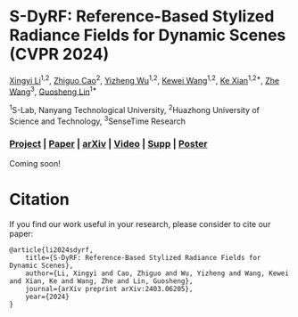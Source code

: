 # S-DyRF: Reference-Based Stylized Radiance Fields for Dynamic Scenes (CVPR 2024)
[Xingyi Li](https://xingyi-li.github.io/)<sup>1,2</sup>,
[Zhiguo Cao](http://english.aia.hust.edu.cn/info/1085/1528.htm)<sup>2</sup>,
[Yizheng Wu](https://scholar.google.com/citations?user=0_iF4jMAAAAJ&hl=en)<sup>1,2</sup>,
[Kewei Wang](https://scholar.google.com/citations?user=fW7pUGMAAAAJ&hl=en)<sup>1,2</sup>,
[Ke Xian](https://kexianhust.github.io/)<sup>1,2*</sup>,
[Zhe Wang](https://wang-zhe.me/)<sup>3</sup>,
[Guosheng Lin](https://guosheng.github.io/)<sup>1*</sup>

<sup>1</sup>S-Lab, Nanyang Technological University, <sup>2</sup>Huazhong University of Science and Technology, <sup>3</sup>SenseTime Research

### [Project](https://xingyi-li.github.io/s-dyrf/) | [Paper](https://github.com/xingyi-li/s-dyrf/) | [arXiv](https://arxiv.org/pdf/2403.06205.pdf) | [Video](https://github.com/xingyi-li/s-dyrf/) | [Supp](https://github.com/xingyi-li/s-dyrf/) | [Poster](https://github.com/xingyi-li/s-dyrf/)

Coming soon!

# Citation
If you find our work useful in your research, please consider to cite our paper:
```
@article{li2024sdyrf,
    title={S-DyRF: Reference-Based Stylized Radiance Fields for Dynamic Scenes},
    author={Li, Xingyi and Cao, Zhiguo and Wu, Yizheng and Wang, Kewei and Xian, Ke and Wang, Zhe and Lin, Guosheng},
    journal={arXiv preprint arXiv:2403.06205},
    year={2024}
}
```
